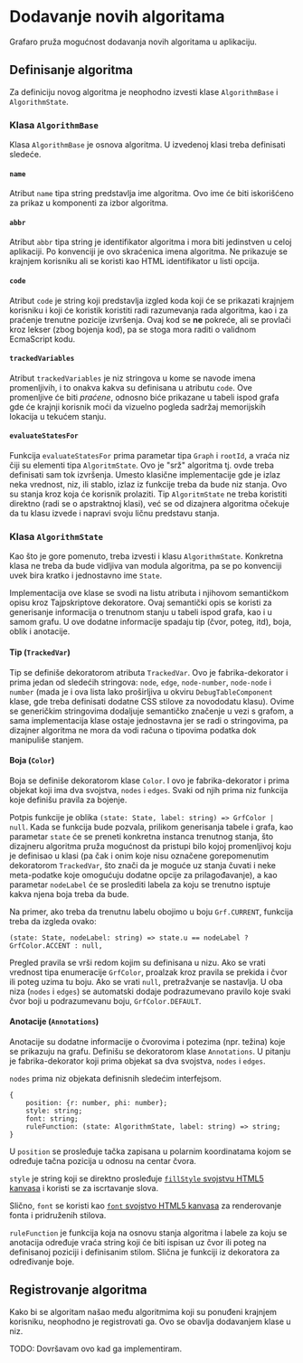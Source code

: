 # Dodavanje novih algoritama

Grafaro pruža mogućnost dodavanja novih algoritama u aplikaciju.  

## Definisanje algoritma

Za definiciju novog algoritma je neophodno izvesti klase `AlgorithmBase` i `AlgorithmState`. 

### Klasa `AlgorithmBase`

Klasa `AlgorithmBase` je osnova algoritma. U izvedenoj klasi treba definisati sledeće.

#### `name`

Atribut `name` tipa string predstavlja ime algoritma. Ovo ime će biti iskorišćeno za prikaz u komponenti za izbor algoritma.

#### `abbr`

Atribut `abbr` tipa string je identifikator algoritma i mora biti jedinstven u celoj aplikaciji. Po konvenciji je ovo skraćenica imena algoritma. Ne prikazuje se krajnjem korisniku ali se koristi kao HTML identifikator u listi opcija.

#### `code`

Atribut `code` je string koji predstavlja izgled koda koji će se prikazati krajnjem korisniku i koji će koristik koristiti radi razumevanja rada algoritma, kao i za praćenje trenutne pozicije izvršenja. Ovaj kod se **ne** pokreće, ali se provlači kroz lekser (zbog bojenja kod), pa se stoga mora raditi o validnom EcmaScript kodu.

#### `trackedVariables`

Atribut `trackedVariables` je niz stringova u kome se navode imena promenljivih, i to onakva kakva su definisana u atributu `code`. Ove promenljive će biti _praćene_, odnosno biće prikazane u tabeli ispod grafa gde će krajnji korisnik moći da vizuelno pogleda sadržaj memorijskih lokacija u tekućem stanju.

#### `evaluateStatesFor`

Funkcija `evaluateStatesFor` prima parametar tipa `Graph` i `rootId`, a vraća niz čiji su elementi tipa `AlgoritmState`. Ovo je "srž" algoritma tj. ovde treba definisati sam tok izvršenja. Umesto klasične implementacije gde je izlaz neka vrednost, niz, ili stablo, izlaz iz funkcije treba da bude niz stanja. Ovo su stanja kroz koja će korisnik prolaziti. Tip `AlgoritmState` ne treba koristiti direktno (radi se o apstraktnoj klasi), već se od dizajnera algoritma očekuje da tu klasu izvede i napravi svoju ličnu predstavu stanja.

### Klasa `AlgorithmState`

Kao što je gore pomenuto, treba izvesti i klasu `AlgorithmState`. Konkretna klasa ne treba da bude vidljiva van modula algoritma, pa se po konvenciji uvek bira kratko i jednostavno ime `State`.

Implementacija ove klase se svodi na listu atributa i njihovom semantičkom opisu kroz Tajpskriptove dekoratore. Ovaj semantički opis se koristi za generisanje informacija o trenutnom stanju u tabeli ispod grafa, kao i u samom grafu. U ove dodatne informacije spadaju tip (čvor, poteg, itd), boja, oblik i anotacije.

#### Tip (`TrackedVar`)

Tip se definiše dekoratorom atributa `TrackedVar`. Ovo je fabrika-dekorator i prima jedan od sledećih stringova: `node`, `edge`, `node-number`, `node-node` i `number` (mada je i ova lista lako proširljiva u okviru `DebugTableComponent` klase, gde treba definisati dodatne CSS stilove za novododatu klasu). Ovime se generičkim stringovima dodaljuje semantičko značenje u vezi s grafom, a sama implementacija klase ostaje jednostavna jer se radi o stringovima, pa dizajner algoritma ne mora da vodi računa o tipovima podatka dok manipuliše stanjem.

#### Boja (`Color`)

Boja se definiše dekoratorom klase `Color`. I ovo je fabrika-dekorator i prima objekat koji ima dva svojstva, `nodes` i `edges`. Svaki od njih prima niz funkcija koje definišu pravila za bojenje.

Potpis funkcije je oblika `(state: State, label: string) => GrfColor | null`. Kada se funkcija bude pozvala, prilikom generisanja tabele i grafa, kao parametar `state` će se preneti konkretna instanca trenutnog stanja, što dizajneru algoritma pruža mogućnost da pristupi bilo kojoj promenljivoj koju je definisao u klasi (pa čak i onim koje nisu označene gorepomenutim dekoratorom `TrackedVar`, što znači da je moguće uz stanja čuvati i neke meta-podatke koje omogućuju dodatne opcije za prilagođavanje), a kao parametar `nodeLabel` će se proslediti labela za koju se trenutno isptuje kakva njena boja treba da bude.

Na primer, ako treba da trenutnu labelu obojimo u boju `Grf.CURRENT`, funkcija treba da izgleda ovako:

```
(state: State, nodeLabel: string) => state.u == nodeLabel ? GrfColor.ACCENT : null,
```

Pregled pravila se vrši redom kojim su definisana u nizu. Ako se vrati vrednost tipa enumeracije `GrfColor`, proalzak kroz pravila se prekida i čvor ili poteg uzima tu boju. Ako se vrati `null`, pretražvanje se nastavlja. U oba niza (`nodes` i `edges`) se automatski dodaje podrazumevano pravilo koje svaki čvor boji u podrazumevanu boju, `GrfColor.DEFAULT`.

#### Anotacije (`Annotations`)

Anotacije su dodatne informacije o čvorovima i potezima (npr. težina) koje se prikazuju na grafu. Definišu se dekoratorom klase `Annotations`. U pitanju je fabrika-dekorator koji prima objekat sa dva svojstva, `nodes` i `edges`.

`nodes` prima niz objekata definisnih sledećim interfejsom.

```
{
    position: {r: number, phi: number};
    style: string;
    font: string;
    ruleFunction: (state: AlgorithmState, label: string) => string;
}
```

U `position` se prosleđuje tačka zapisana u polarnim koordinatama kojom se određuje tačna pozicija u odnosu na centar čvora.

`style` je string koji se direktno prosleđuje [`fillStyle` svojstvu HTML5 kanvasa](https://developer.mozilla.org/en-US/docs/Web/API/CanvasRenderingContext2D/fillStyle) i koristi se za iscrtavanje slova.
 
Slično, `font` se koristi kao [`font` svojstvo HTML5 kanvasa](https://developer.mozilla.org/en-US/docs/Web/API/CanvasRenderingContext2D/font) za renderovanje fonta i pridruženih stilova.

`ruleFunction` je funkcija koja na osnovu stanja algoritma i labele za koju se anotacija određuje vraća string koji će biti ispisan uz čvor ili poteg na definisanoj poziciji i definisanim stilom. Slična je funkciji iz dekoratora za određivanje boje.


## Registrovanje algoritma

Kako bi se algoritam našao među algoritmima koji su ponuđeni krajnjem korisniku, neophodno je registrovati ga. Ovo se obavlja dodavanjem klase u niz. 

TODO: Dovršavam ovo kad ga implementiram.
